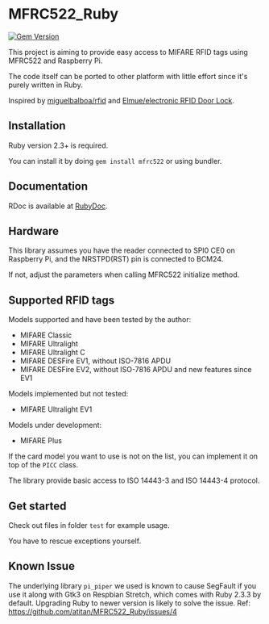 # MFRC522_Ruby

[![Gem Version](https://badge.fury.io/rb/mfrc522.svg)](https://badge.fury.io/rb/mfrc522)

This project is aiming to provide easy access to MIFARE RFID tags using MFRC522 and Raspberry Pi.

The code itself can be ported to other platform with little effort since it's purely written in Ruby.

Inspired by [miguelbalboa/rfid](https://github.com/miguelbalboa/rfid) and [Elmue/electronic RFID Door Lock](http://www.codeproject.com/Articles/1096861/DIY-electronic-RFID-Door-Lock-with-Battery-Backup).

## Installation

Ruby version 2.3+ is required.

You can install it by doing `gem install mfrc522` or using bundler.

## Documentation

RDoc is available at [RubyDoc](http://www.rubydoc.info/github/atitan/MFRC522_Ruby/master).

## Hardware

This library assumes you have the reader connected to SPI0 CE0 on Raspberry Pi, and the NRSTPD(RST) pin is connected to BCM24.

If not, adjust the parameters when calling MFRC522 initialize method.

## Supported RFID tags

Models supported and have been tested by the author:

*   MIFARE Classic
*   MIFARE Ultralight
*   MIFARE Ultralight C
*   MIFARE DESFire EV1, without ISO-7816 APDU
*   MIFARE DESFire EV2, without ISO-7816 APDU and new features since EV1

Models implemented but not tested:

*   MIFARE Ultralight EV1

Models under development:

*   MIFARE Plus

If the card model you want to use is not on the list, you can implement it on top of the `PICC` class.

The library provide basic access to ISO 14443-3 and ISO 14443-4 protocol.

## Get started

Check out files in folder `test` for example usage.

You have to rescue exceptions yourself.

## Known Issue

The underlying library `pi_piper` we used is known to cause SegFault if you use it along with Gtk3 on Respbian Stretch, which comes with Ruby 2.3.3 by default. Upgrading Ruby to newer version is likely to solve the issue. Ref: https://github.com/atitan/MFRC522_Ruby/issues/4
